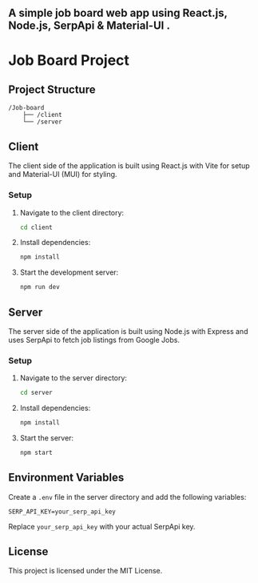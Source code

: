## A simple job board web app using React.js, Node.js, SerpApi & Material-UI .

# Job Board Project

## Project Structure

```
/Job-board
    ├── /client
    └── /server
```

## Client

The client side of the application is built using React.js with Vite for setup and Material-UI (MUI) for styling.

### Setup

1. Navigate to the client directory:
     ```sh
     cd client
     ```

2. Install dependencies:
     ```sh
     npm install
     ```

3. Start the development server:
     ```sh
     npm run dev
     ```

## Server

The server side of the application is built using Node.js with Express and uses SerpApi to fetch job listings from Google Jobs.

### Setup

1. Navigate to the server directory:
     ```sh
     cd server
     ```

2. Install dependencies:
     ```sh
     npm install
     ```

3. Start the server:
     ```sh
     npm start
     ```

## Environment Variables

Create a `.env` file in the server directory and add the following variables:

```
SERP_API_KEY=your_serp_api_key
```

Replace `your_serp_api_key` with your actual SerpApi key.

## License

This project is licensed under the MIT License.